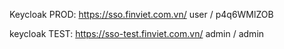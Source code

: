 
Keycloak PROD:
https://sso.finviet.com.vn/
user / p4q6WMlZOB


keycloak TEST:
https://sso-test.finviet.com.vn/
admin / admin
